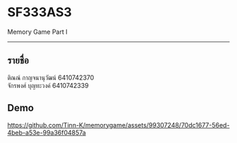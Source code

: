 # SF333AS3
Memory Game Part I

---

รายชื่อ
---
ติณณ์ กาญจนานุวัฒน์ 6410742370  
จักรพงศ์ บุญทะวงค์ 6410742339

Demo
---
https://github.com/Tinn-K/memorygame/assets/99307248/70dc1677-56ed-4beb-a53e-99a36f04857a

